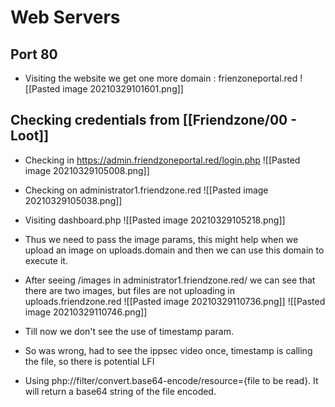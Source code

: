 # Web Servers

## Port 80

- Visiting the website we get one more domain : frienzoneportal.red
![[Pasted image 20210329101601.png]]

## Checking credentials from [[Friendzone/00 - Loot]]
- Checking in https://admin.friendzoneportal.red/login.php
![[Pasted image 20210329105008.png]]

- Checking on administrator1.friendzone.red
![[Pasted image 20210329105038.png]]

- Visiting dashboard.php
![[Pasted image 20210329105218.png]]
- Thus we need to pass the image params, this might help when we upload an image on uploads.domain and then we can use this domain to execute it.
- After seeing /images in administrator1.friendzone.red/ we can see that there are two images, but files are not uploading in uploads.friendzone.red
![[Pasted image 20210329110736.png]]
![[Pasted image 20210329110746.png]]
- Till now we don't see the use of timestamp param.
- So was wrong, had to see the ippsec video once, timestamp is calling the file, so there is potential LFI
- Using php://filter/convert.base64-encode/resource={file to be read}. It will return a base64 string of the file encoded.